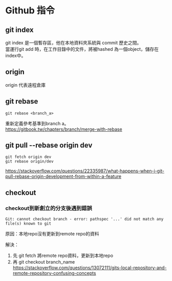# Github 指令
## git index
git index 是一個暫存區，他在本地資料夾系統與 commit 歷史之間。    
當運行git add 時，在工作目錄中的文件，將被hashed 為一個object，儲存在index中。    
## origin
origin 代表遠程倉庫

## git rebase
```
git rebase <branch_a>
```
重新定義參考基準到branch a。  
https://gitbook.tw/chapters/branch/merge-with-rebase    
## git pull --rebase origin dev
```
git fetch origin dev
git rebase origin/dev
```
https://stackoverflow.com/questions/22335987/what-happens-when-i-git-pull-rebase-origin-development-from-within-a-feature

## checkout
### checkout到新創立的分支後遇到錯誤

```
Git: cannot checkout branch - error: pathspec '...' did not match any file(s) known to git
```
原因：本地repo沒有更新到remote repo的資料   

解決：   
1. 先 git fetch 將remote repo資料，更新到本地repo
2. 再 git checkout branch_name
https://stackoverflow.com/questions/13072111/gits-local-repository-and-remote-repository-confusing-concepts
